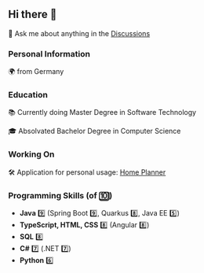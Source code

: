 ## Hi there 👋

💬 Ask me about anything in the [Discussions](https://github.com/felixsteinke/felixsteinke/discussions)

### Personal Information

🌍 from Germany

### Education

📚 Currently doing Master Degree in Software Technology

🎓 Absolvated Bachelor Degree in Computer Science

### Working On

🛠️ Application for personal usage: [Home Planner](https://github.com/home-planner-group)

### Programming Skills (of 🔟) 

* __Java__ 9️⃣ (Spring Boot 9️⃣, Quarkus 8️⃣, Java EE 5️⃣)
* __TypeScript, HTML, CSS__ 8️⃣ (Angular 8️⃣)
* __SQL__ 8️⃣
* __C#__ 7️⃣ (.NET 7️⃣)
* __Python__ 6️⃣


<!--
**felixsteinke/felixsteinke** is a ✨ _special_ ✨ repository because its `README.md` (this file) appears on your GitHub profile.

Here are some ideas to get you started:

- 🔭 I’m currently working on ...
- 🌱 I’m currently learning ...
- 👯 I’m looking to collaborate on ...
- 🤔 I’m looking for help with ...
- 💬 Ask me about ...
- 📫 How to reach me: ...
- 😄 Pronouns: ...
- ⚡ Fun fact: ...
-->
